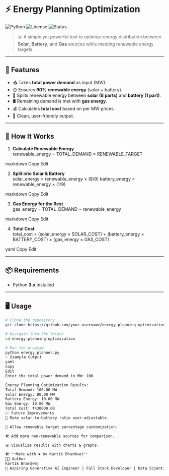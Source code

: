 # ⚡ Energy Planning Optimization

![Python](https://img.shields.io/badge/Python-3.8+-blue.svg)
![License](https://img.shields.io/badge/License-MIT-green.svg)
![Status](https://img.shields.io/badge/Status-Active-success.svg)

> 📊 A simple yet powerful tool to optimize energy distribution between **Solar**, **Battery**, and **Gas** sources while meeting renewable energy targets.  

---

## 🚀 Features
- 📥 Takes **total power demand** as input (MW).
- 🌞 Ensures **90% renewable energy** (solar + battery).
- 🔋 Splits renewable energy between **solar (8 parts)** and **battery (1 part)**.
- 🛢 Remaining demand is met with **gas energy**.
- 💰 Calculates **total cost** based on per MW prices.
- 📄 Clean, user-friendly output.

---

## 🧮 How It Works

1. **Calculate Renewable Energy**  
renewable_energy = TOTAL_DEMAND × RENEWABLE_TARGET

markdown
Copy
Edit

2. **Split into Solar & Battery**  
solar_energy = renewable_energy × (8/9)
battery_energy = renewable_energy × (1/9)

markdown
Copy
Edit

3. **Gas Energy for the Rest**  
gas_energy = TOTAL_DEMAND − renewable_energy

markdown
Copy
Edit

4. **Total Cost**  
total_cost = (solar_energy × SOLAR_COST) +
(battery_energy × BATTERY_COST) +
(gas_energy × GAS_COST)

yaml
Copy
Edit

---

## 📦 Requirements
- Python **3.x** installed

---

## 🖥️ Usage
```bash
# Clone the repository
git clone https://github.com/your-username/energy-planning-optimization.git

# Navigate into the folder
cd energy-planning-optimization

# Run the program
python energy_planner.py
💡 Example Output
yaml
Copy
Edit
Enter the total power demand in MW: 100

Energy Planning Optimization Results:
Total Demand: 100.00 MW
Solar Energy: 80.00 MW
Battery Energy: 10.00 MW
Gas Energy: 10.00 MW
Total Cost: ₹430000.00
📈 Future Improvements
🎯 Make solar-to-battery ratio user-adjustable.

🔢 Allow renewable target percentage customization.

🛠 Add more non-renewable sources for comparison.

📊 Visualize results with charts & graphs.

🛠 **Made with ❤️ by Kartik Bhardwaj**
👨‍💻 Author
Kartik Bhardwaj
💼 Aspiring Generative AI Engineer | Full Stack Developer | Data Scientist
